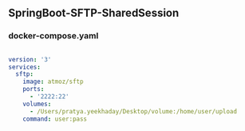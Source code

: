 ## SpringBoot-SFTP-SharedSession

### docker-compose.yaml

```yaml

version: '3'
services:
  sftp:
    image: atmoz/sftp
    ports:
      - '2222:22'
    volumes:
      - /Users/pratya.yeekhaday/Desktop/volume:/home/user/upload
    command: user:pass


```
